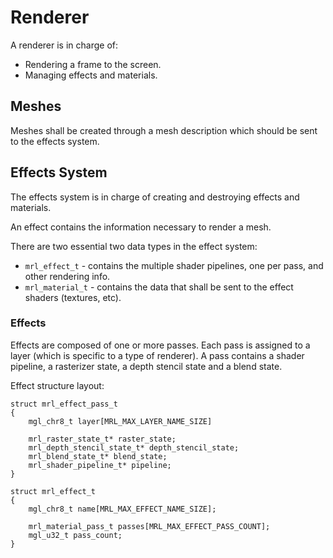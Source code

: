 # Renderer

A renderer is in charge of:

- Rendering a frame to the screen.
- Managing effects and materials.

## Meshes

Meshes shall be created through a mesh description which should be sent to the effects system.



## Effects System

The effects system is in charge of creating and destroying effects and materials.

An effect contains the information necessary to render a mesh.

There are two essential two data types in the effect system:

- `mrl_effect_t` - contains the multiple shader pipelines, one per pass, and other rendering info.
- `mrl_material_t` - contains the data that shall be sent to the effect shaders (textures, etc).

### Effects

Effects are composed of one or more passes. Each pass is assigned to a layer (which is specific to a type of renderer). A pass contains a shader pipeline, a rasterizer state, a depth stencil state and a blend state.

Effect structure layout:

```
struct mrl_effect_pass_t
{
	mgl_chr8_t layer[MRL_MAX_LAYER_NAME_SIZE]

    mrl_raster_state_t* raster_state;
	mrl_depth_stencil_state_t* depth_stencil_state;
	mrl_blend_state_t* blend_state;
	mrl_shader_pipeline_t* pipeline;
}

struct mrl_effect_t
{
	mgl_chr8_t name[MRL_MAX_EFFECT_NAME_SIZE];

    mrl_material_pass_t passes[MRL_MAX_EFFECT_PASS_COUNT];
    mgl_u32_t pass_count;
}
```

